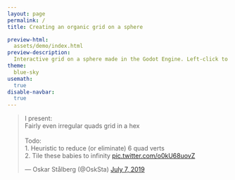 ```yaml
---
layout: page
permalink: /
title: Creating an organic grid on a sphere

preview-html:
  assets/demo/index.html
preview-description:
  Interactive grid on a sphere made in the Godot Engine. Left-click to place blocks and right-click to remove them. Click and drag to rotate the sphere. **May take a while to load.**
theme:
  blue-sky
usemath:
  true
disable-navbar:
  true
---
```


<blockquote class="twitter-tweet" data-conversation="none" data-dnt="true"><p lang="en" dir="ltr">I present: <br>Fairly even irregular quads grid in a hex<br><br>Todo: <br>1. Heuristic to reduce (or eliminate) 6 quad verts<br>2. Tile these babies to infinity <a href="https://t.co/o0kU68uovZ">pic.twitter.com/o0kU68uovZ</a></p>&mdash; Oskar Stålberg (@OskSta) <a href="https://twitter.com/OskSta/status/1147881669350891521?ref_src=twsrc%5Etfw">July 7, 2019</a></blockquote> <script async src="https://platform.twitter.com/widgets.js" charset="utf-8"></script>
